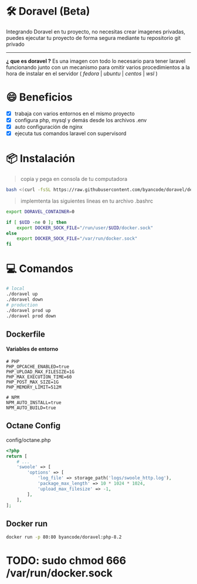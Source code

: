 # 🛠️ Doravel (Beta)

Integrando Doravel en tu proyecto, no necesitas crear imagenes privadas, puedes ejecutar tu proyecto de forma segura mediante tu repositorio git privado

---

**¿ que es doravel ?**
Es una imagen con todo lo necesario para tener laravel funcionando junto con un mecanismo para omitir varios procedimientos a la hora de instalar en el servidor ( *fedora* | *ubuntu* | *centos* | *wsl* )

# 😄 Beneficios
- [x] trabaja con varios entornos en el mismo proyecto
- [x] configura php, mysql y demás desde los archivos .env
- [x] auto configuración de nginx
- [x] ejecuta tus comandos laravel con supervisord

# 📦 Instalación
> copia y pega en consola de tu computadora
```bash
bash <(curl -fsSL https://raw.githubusercontent.com/byancode/doravel/develop/scripts/install) && source ~/.bashrc
```
> implemtenta las siguientes lineas en tu archivo .bashrc
```bash
export DORAVEL_CONTAINER=0

if [ $UID -ne 0 ]; then
    export DOCKER_SOCK_FILE="/run/user/$UID/docker.sock"
else
    export DOCKER_SOCK_FILE="/var/run/docker.sock"
fi
```

# 💻 Comandos

```bash
# local
./doravel up
./doravel down
# production
./doravel prod up
./doravel prod down
```

## Dockerfile
#### Variables de entorno
```env
# PHP
PHP_OPCACHE_ENABLED=true
PHP_UPLOAD_MAX_FILESIZE=1G
PHP_MAX_EXECUTION_TIME=60
PHP_POST_MAX_SIZE=1G
PHP_MEMORY_LIMIT=512M

# NPM
NPM_AUTO_INSTALL=true
NPM_AUTO_BUILD=true
```

## Octane Config
config/octane.php
```php
<?php
return [
    # ...
    'swoole' => [
        'options' => [
            'log_file' => storage_path('logs/swoole_http.log'),
            'package_max_length' => 10 * 1024 * 1024,
            'upload_max_filesize' => -1,
        ],
    ],
];
```

## Docker run
```bash
docker run -p 80:80 byancode/doravel:php-8.2
```

# TODO: sudo chmod 666 /var/run/docker.sock